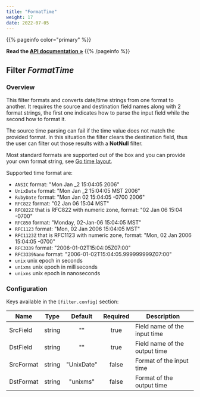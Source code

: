 ```yaml
---
title: "FormatTime"
weight: 17
date: 2022-07-05
---
```

{{% pageinfo color="primary" %}}

**Read the [API documentation &raquo;](https://pkg.go.dev/github.com/AdRoll/baker/filter#FormatTime)**
{{% /pageinfo %}}

## Filter *FormatTime*

### Overview

This filter formats and converts date/time strings from one format to another. 
It requires the source and destination field names along with 2 format strings, the 
first one indicates how to parse the input field while the second how to format it.

The source time parsing can fail if the time value does not match the provided format.
In this situation the filter clears the destination field, thus the user can filter out 
those results with a __NotNull__ filter.

Most standard formats are supported out of the box and you can provide your own format 
string, see [Go time layout](https://pkg.go.dev/time#pkg-constants).

Supported time format are:
- `ANSIC` format: "Mon Jan _2 15:04:05 2006"
- `UnixDate` format: "Mon Jan _2 15:04:05 MST 2006"
- `RubyDate` format: "Mon Jan 02 15:04:05 -0700 2006"
- `RFC822` format: "02 Jan 06 15:04 MST"
- `RFC822Z` that is RFC822 with numeric zone, format: "02 Jan 06 15:04 -0700"
- `RFC850` format: "Monday, 02-Jan-06 15:04:05 MST"
- `RFC1123` format: "Mon, 02 Jan 2006 15:04:05 MST"
- `RFC1123Z` that is RFC1123 with numeric zone, format: "Mon, 02 Jan 2006 15:04:05 -0700"
- `RFC3339` format: "2006-01-02T15:04:05Z07:00"
- `RFC3339Nano` format: "2006-01-02T15:04:05.999999999Z07:00"
- `unix` unix epoch in seconds
- `unixms` unix epoch in milliseconds
- `unixns` unix epoch in nanoseconds


### Configuration

Keys available in the `[filter.config]` section:

|Name|Type|Default|Required|Description|
|----|:--:|:-----:|:------:|-----------|
| SrcField| string| ""| true| Field name of the input time|
| DstField| string| ""| true| Field name of the output time|
| SrcFormat| string| "UnixDate"| false| Format of the input time|
| DstFormat| string| "unixms"| false| Format of the output time|

